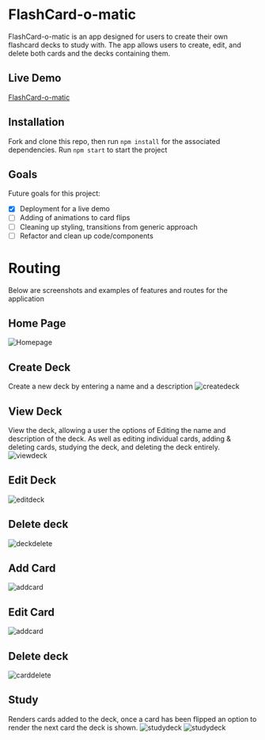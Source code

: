 # FlashCard-o-matic
FlashCard-o-matic is an app designed for users to create their own flashcard decks to study with. The app allows users to create, edit, and delete both cards and the decks containing them. 
## Live Demo
[FlashCard-o-matic](https://flash-card-app-beryl.vercel.app/)
## Installation
Fork and clone this repo, then run `npm install` for the associated dependencies.
Run `npm start` to start the project 
## Goals
Future goals for this project: 
- [x] Deployment for a live demo
- [ ] Adding of animations to card flips
- [ ] Cleaning up styling, transitions from generic approach
- [ ] Refactor and clean up code/components

# Routing
Below are screenshots and examples of features and routes for the application
## Home Page
![Homepage](/screenshots/homepage.png)

## Create Deck
Create a new deck by entering a name and a description
![createdeck](/screenshots/createdeck.png)

## View Deck
View the deck, allowing a user the options of Editing the name and description of the deck. As well as editing individual cards, adding & deleting cards, studying the deck, and deleting the deck entirely.
![viewdeck](/screenshots/viewdeck.png)

## Edit Deck
![editdeck](/screenshots/editdeck.png)

## Delete deck
![deckdelete](/screenshots/deletedeck.png)

## Add Card
![addcard](/screenshots/addcard.png)

## Edit Card
![addcard](/screenshots/editcard.png)

## Delete deck
![carddelete](/screenshots/deletecard.png)

## Study
Renders cards added to the deck, once a card has been flipped an option to render the next card the deck is shown.
![studydeck](/screenshots/study1.png)
![studydeck](/screenshots/study2.png)

